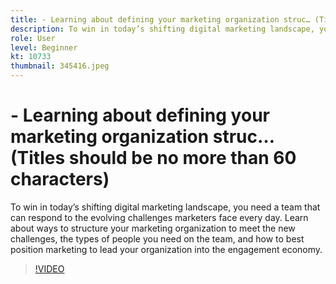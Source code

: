 ```yaml
---
title: - Learning about defining your marketing organization struc… (Titles should be no more than 60 characters)
description: To win in today’s shifting digital marketing landscape, you need a team that can respond to the evolving challenges marketers face every day. Learn about ways … (Descriptions should be between 60 and 160 characters)
role: User
level: Beginner
kt: 10733
thumbnail: 345416.jpeg
---
```


# - Learning about defining your marketing organization struc… (Titles should be no more than 60 characters)

To win in today’s shifting digital marketing landscape, you need a team that can respond to the evolving challenges marketers face every day. Learn about ways to structure your marketing organization to meet the new challenges, the types of people you need on the team, and how to best position marketing to lead your organization into the engagement economy.

>[!VIDEO](https://video.tv.adobe.com/v/345416/?quality=12&learn=on)
